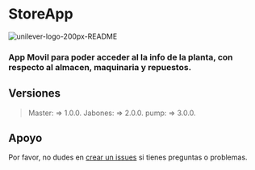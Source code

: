 # StoreApp

![unilever-logo-200px-README](https://user-images.githubusercontent.com/83571422/184258876-2e92d4cd-0514-4cac-af97-7a6e057cd8f3.png)


### App Movil para poder acceder al la info de la planta, con respecto al almacen, maquinaria y repuestos.

## Versiones
>Master: => 1.0.0.
>Jabones: => 2.0.0.
>pump: => 3.0.0.

## Apoyo
Por favor, no dudes en [crear un issues](https://github.com/Andycarmo/StoreApp/issues/new) si tienes preguntas o problemas.
